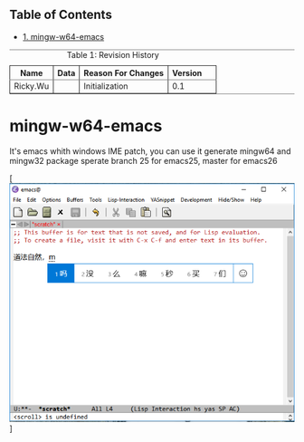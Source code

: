 <div id="table-of-contents">
<h2>Table of Contents</h2>
<div id="text-table-of-contents">
<ul>
<li><a href="#sec-1">1. mingw-w64-emacs</a></li>
</ul>
</div>
</div>



<table border="2" cellspacing="0" cellpadding="6" rules="groups" frame="hsides">
<caption class="t-above"><span class="table-number">Table 1:</span> Revision History</caption>

<colgroup>
<col  class="left" />
</colgroup>

<colgroup>
<col  class="left" />
</colgroup>

<colgroup>
<col  class="left" />
</colgroup>

<colgroup>
<col  class="right" />

<col  class="left" />
</colgroup>
<thead>
<tr>
<th scope="col" class="left">Name</th>
<th scope="col" class="left">Data</th>
<th scope="col" class="left">Reason For Changes</th>
<th scope="col" class="right">Version</th>
<th scope="col" class="left">&#xa0;</th>
</tr>
</thead>

<tbody>
<tr>
<td class="left">Ricky.Wu</td>
<td class="left">&#xa0;</td>
<td class="left">Initialization</td>
<td class="right">0.1</td>
<td class="left">&#xa0;</td>
</tr>
</tbody>
</table>

# mingw-w64-emacs<a id="sec-1" name="sec-1"></a>

It's emacs whith windows IME patch, you can use it generate mingw64 and mingw32 package
sperate branch 25 for emacs25, master for emacs26

[![img](img/ime.png)]
